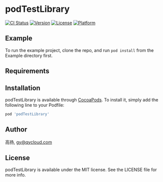 # podTestLibrary

[![CI Status](https://img.shields.io/travis/高扬/podTestLibrary.svg?style=flat)](https://travis-ci.org/高扬/podTestLibrary)
[![Version](https://img.shields.io/cocoapods/v/podTestLibrary.svg?style=flat)](https://cocoapods.org/pods/podTestLibrary)
[![License](https://img.shields.io/cocoapods/l/podTestLibrary.svg?style=flat)](https://cocoapods.org/pods/podTestLibrary)
[![Platform](https://img.shields.io/cocoapods/p/podTestLibrary.svg?style=flat)](https://cocoapods.org/pods/podTestLibrary)

## Example

To run the example project, clone the repo, and run `pod install` from the Example directory first.

## Requirements

## Installation

podTestLibrary is available through [CocoaPods](https://cocoapods.org). To install
it, simply add the following line to your Podfile:

```ruby
pod 'podTestLibrary'
```

## Author

高扬, gy@qycloud.com

## License

podTestLibrary is available under the MIT license. See the LICENSE file for more info.

